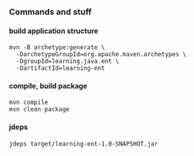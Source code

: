 ### Commands and stuff


#### build application structure

```shell
mvn -B archetype:generate \
  -DarchetypeGroupId=org.apache.maven.archetypes \
  -DgroupId=learning.java.ent \
  -DartifactId=learning-ent
```

#### compile, build package
```shell
mvn compile
mvn clean package
```

#### jdeps
```shell
jdeps target/learning-ent-1.0-SNAPSHOT.jar 
```